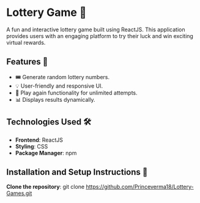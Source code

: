 
# Lottery Game 🎲

A fun and interactive lottery game built using ReactJS. This application provides users with an engaging platform to try their luck and win exciting virtual rewards.

## Features 🚀

- 🎟️ Generate random lottery numbers.
- 💡 User-friendly and responsive UI.
- 🔄 Play again functionality for unlimited attempts.
- 📊 Displays results dynamically.

## Technologies Used 🛠️

- **Frontend**: ReactJS
- **Styling**: CSS
- **Package Manager**: npm

## Installation and Setup Instructions 🧰

**Clone the repository**:
   git clone https://github.com/Princeverma18/Lottery-Games.git
